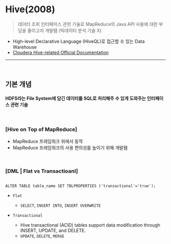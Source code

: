 # Hive(2008)
> 데이터 조회 인터페이스 관련 기술로 MapReduce의 Java API 사용에 대한 부담을 줄이고자 개발됌 (빅데이터 분석 기술 X)
* High-level Declarative Language (HiveQL)로 접근할 수 있는 Data Warehouse
* [Cloudera Hive-related Official Documentation](https://docs.cloudera.com/HDPDocuments/HDP3/HDP-3.1.4/data-operating-system/content/introduction_yarn.html)

<hr>
<br>

## 기본 개념
#### HDFS라는 File System에 담긴 데이터를 SQL로 처리해주 수 있게 도와주는 인터페이스 관련 기술

<br>

### [Hive on Top of MapReduce]
* MapReduce 프레임워크 위에서 동작
* MapReduce 프레임워크의 사용 편의성를 높이기 위해 개발됌 

<br>

### [DML | Flat vs Transactioanl]

```hiveql

ALTER TABLE table_name SET TBLPROPERTIES ('transactional'='true');                

```
* `Flat` 
  * `SELECT`, `INSERT INTO`, `INSERT OVERWRITE`

* `Transactional` 
  * Hive transactional (ACID) tables support data modification through INSERT, UPDATE, and DELETE.
  * `UPDATE`, `DELETE`, `MERGE`
